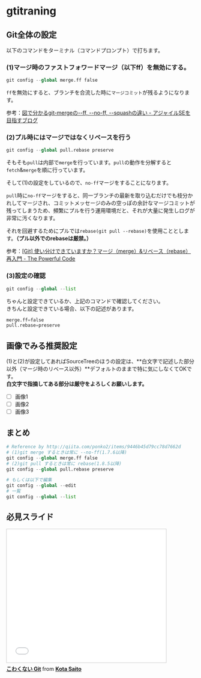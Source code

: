 # gtitraning

## Git全体の設定

以下のコマンドをターミナル（コマンドプロンプト）で打ちます。

### (1)マージ時のファストフォワードマージ（以下ff）を無効にする。

```python
git config --global merge.ff false
```

`ff`を無効にすると、ブランチを合流した時に`マージコミット`が残るようになります。

参考：[図で分かるgit-mergeの--ff, --no-ff, --squashの違い - アジャイルSEを目指すブログ](http://d.hatena.ne.jp/sinsoku/20111025/1319497900)

### (2)プル時にはマージではなくリベースを行う

```python
git config --global pull.rebase preserve
```

そもそも`pull`は内部で`merge`を行っています。`pull`の動作を分解すると`fetch`&`merge`を順に行っています。

そして(1)の設定をしているので、`no-ff`マージをすることになります。

`pull`時に`no-ff`マージをすると、同一ブランチの最新を取り込むだけでも枝分かれしてマージされ、コミットメッセージのみの空っぽの余計なマージコミットが残ってしまうため、頻繁にプルを行う運用環境だと、それが大量に発生しログが非常に汚くなります。

それを回避するためにプルでは`rebase(git pull --rebase)`を使用こととします。**（プル以外でのrebaseは厳禁。）**

参考：[[Git] 使い分けできていますか？マージ（merge）&リベース（rebase）再入門 - The Powerful Code](http://powerful-code.com/blog/2012/11/merge-or-rebase/)

### (3)設定の確認

```python
git config --global --list
```

ちゃんと設定できているか、上記のコマンドで確認してください。  
きちんと設定できている場合、以下の記述があります。

```python
merge.ff=false
pull.rebase=preserve
```

## 画像でみる推奨設定

(1)と(2)が設定してあればSourceTreeのほうの設定は、**白文字で記述した部分以外（マージ時のリベース以外）**デフォルトのままで特に気にしなくてOKです。  
**白文字で指摘してある部分は厳守をよろしくお願いします。**

- [ ] 画像1
- [ ] 画像2
- [ ] 画像3

## まとめ

```python
# Reference by http://qiita.com/ponko2/items/9446b45d79cc78d7662d
# (1)git merge するときは常に --no-ff(1.7.6以降)
git config --global merge.ff false
# (2)git pull するときは常に rebase(1.8.5以降)
git config --global pull.rebase preserve

# もしくは以下で編集
git config --global --edit
# 一覧
git config --global --list
```

## 必見スライド

<iframe src="//www.slideshare.net/slideshow/embed_code/15276118" width="425" height="355" frameborder="0" marginwidth="0" marginheight="0" scrolling="no" style="border:1px solid #CCC; border-width:1px; margin-bottom:5px; max-width: 100%;" allowfullscreen> </iframe> <div style="margin-bottom:5px"> <strong> <a href="//www.slideshare.net/kotas/git-15276118" title="こわくない Git" target="_blank">こわくない Git</a> </strong> from <strong><a href="//www.slideshare.net/kotas" target="_blank">Kota Saito</a></strong> </div>
